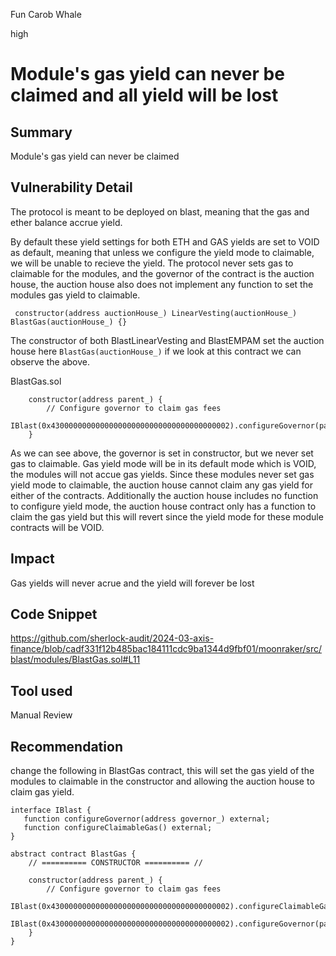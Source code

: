 Fun Carob Whale

high

# Module's gas yield can never be claimed and all yield will be lost

## Summary
Module's gas yield can never be claimed
## Vulnerability Detail
The protocol is meant to be deployed on blast, meaning that the gas and ether balance accrue yield.

By default these yield settings for both ETH and GAS yields are set to VOID as default, meaning that unless we configure the yield mode to claimable, we will be unable to recieve the yield. The protocol never sets gas to claimable for the modules, and the governor of the contract is the auction house, the auction house also does not implement any function to set the modules gas yield to claimable.

```solidity
 constructor(address auctionHouse_) LinearVesting(auctionHouse_) BlastGas(auctionHouse_) {}
```
The constructor of  both BlastLinearVesting and BlastEMPAM set the auction house here 
`BlastGas(auctionHouse_)` if we look at this contract we can observe the above.

BlastGas.sol
```solidity
    constructor(address parent_) {
        // Configure governor to claim gas fees
        IBlast(0x4300000000000000000000000000000000000002).configureGovernor(parent_);
    }
```

As we can see above, the governor is set in constructor, but we never set gas to claimable. Gas yield mode will be in its default mode which is VOID, the modules will not accue gas yields. Since these modules never set gas yield mode to claimable, the auction house cannot claim any gas yield for either of the contracts. Additionally the auction house includes no function to configure yield mode, the auction house contract only has a function to claim the gas yield but this will revert since the yield mode for these module contracts will be VOID.
## Impact
Gas yields will never acrue and the yield will forever be lost
## Code Snippet
https://github.com/sherlock-audit/2024-03-axis-finance/blob/cadf331f12b485bac184111cdc9ba1344d9fbf01/moonraker/src/blast/modules/BlastGas.sol#L11
## Tool used

Manual Review

## Recommendation
change the following in BlastGas contract, this will set the gas yield of the modules to claimable in the constructor and allowing the auction house to claim gas yield.

```solidity
interface IBlast {
   function configureGovernor(address governor_) external;
   function configureClaimableGas() external; 
}

abstract contract BlastGas {
    // ========== CONSTRUCTOR ========== //

    constructor(address parent_) {
        // Configure governor to claim gas fees
       IBlast(0x4300000000000000000000000000000000000002).configureClaimableGas();
       IBlast(0x4300000000000000000000000000000000000002).configureGovernor(parent_);
    }
}
```